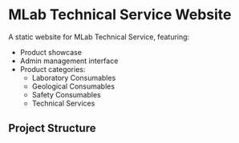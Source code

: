 # MLab Technical Service Website

A static website for MLab Technical Service, featuring:
- Product showcase
- Admin management interface
- Product categories:
  - Laboratory Consumables
  - Geological Consumables
  - Safety Consumables
  - Technical Services

## Project Structure 